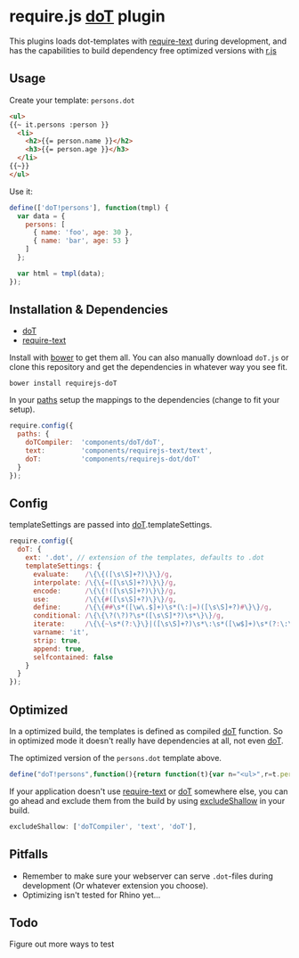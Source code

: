 require.js [doT][] plugin
=========================

This plugins loads dot-templates with [require-text][] during development, and has the capabilities 
to build dependency free optimized versions with [r.js](http://requirejs.org/docs/optimization.html)

Usage
----------------------
Create your template: `persons.dot`

```html
<ul>
{{~ it.persons :person }}
  <li>
    <h2>{{= person.name }}</h2>
    <h3>{{= person.age }}</h3>
  </li>
{{~}}
</ul>
```

Use it:
```javascript
define(['doT!persons'], function(tmpl) {
  var data = {
    persons: [
      { name: 'foo', age: 30 },
      { name: 'bar', age: 53 }
    ]
  };

  var html = tmpl(data);
});
```

Installation & Dependencies
---------------------------
  - [doT][] 
  - [require-text][]

Install with [bower][] to get them all. You can also manually 
download `doT.js` or clone this repository and get the dependencies in whatever way you 
see fit.

```
bower install requirejs-doT
```

In your [paths](http://requirejs.org/docs/api.html#config-paths) setup the mappings 
to the dependencies (change to fit your setup).

```javascript
require.config({
  paths: {
    doTCompiler:  'components/doT/doT',
    text:         'components/requirejs-text/text',
    doT:          'components/requirejs-dot/doT'
  }
});
```

Config
-------------------
templateSettings are passed into [doT][].templateSettings.

```javascript
require.config({
  doT: {
    ext: '.dot', // extension of the templates, defaults to .dot
    templateSettings: {
      evaluate:    /\{\{([\s\S]+?)\}\}/g,
      interpolate: /\{\{=([\s\S]+?)\}\}/g,
      encode:      /\{\{!([\s\S]+?)\}\}/g,
      use:         /\{\{#([\s\S]+?)\}\}/g,
      define:      /\{\{##\s*([\w\.$]+)\s*(\:|=)([\s\S]+?)#\}\}/g,
      conditional: /\{\{\?(\?)?\s*([\s\S]*?)\s*\}\}/g,
      iterate:     /\{\{~\s*(?:\}\}|([\s\S]+?)\s*\:\s*([\w$]+)\s*(?:\:\s*([\w$]+))?\s*\}\})/g,
      varname: 'it',
      strip: true,
      append: true,
      selfcontained: false
    }
  }
});
```

Optimized
-----------------------
In a optimized build, the templates is defined as compiled 
[doT][] function. So in optimized mode it doesn't really have dependencies 
at all, not even [doT][].

The optimized version of the `persons.dot` template above.

```javascript
define("doT!persons",function(){return function(t){var n="<ul>",r=t.persons;if(r){var i,s=-1,o=r.length-1;while(s<o)i=r[s+=1],n+=" <li> <h2>"+i.name+"</h2> <h3>"+i.age+"</h3> </li>"}return n+="</ul>",n}})
```

If your application doesn't use [require-text][] or [doT][] somewhere else, you can go ahead and 
exclude them from the build by using [excludeShallow](http://requirejs.org/docs/optimization.html#shallow) in your build.

```javascript
excludeShallow: ['doTCompiler', 'text', 'doT'],
```

Pitfalls
-------------
  - Remember to make sure your webserver can serve `.dot`-files during development (Or whatever extension you choose).
  - Optimizing isn't tested for Rhino yet...

Todo
-------------
Figure out more ways to test

[doT]: http://olado.github.com/doT/
[require-text]: https://github.com/requirejs/text
[bower]: http://twitter.github.com/bower/
